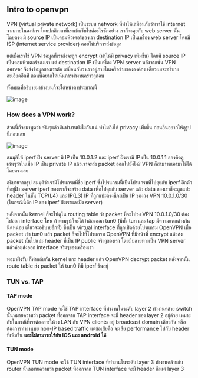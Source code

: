 ## Intro to openvpn

VPN (virtual private network) เป็นระบบ network ที่ทำให้เสมือนกัยว่าเราใช้ internet จากภายในองค์กร โดยปกติเวลาที่เราเข้าเว็บไซต์อะไรซักอย่าง
เราก็จะคุยกับ web server นั้นโดยตรง มี source IP เป็นคอมพิวเตอร์ของเรา destination IP เป็นเครื่อง web server
โดยมี ISP (internet service provider) คอยให้บริการส่งข้อมูล

แต่เมื่อเราใช้ VPN ข้อมูลที่เราส่งจะถูก encrypt (ทำให้มี privacy เพิ่มขึ้น) โดยมี source IP เป็นคอมพิวเตอร์ของเรา แต่ destination IP เป็นเครื่อง VPN server 
หลังจากนั้น VPN server จึงส่งข้อมูลของเราต่อ เสมือนกับว่าเราอยู่ภายในเครือข่ายขององค์กร เดี๋ยวผมจะอธิบายละเอียดอีกที ตอนนี้อยากให้เห็นการทำงานคร่าวๆก่อน

ทั้งหมดที่อธิบายมาข้างบนก็จะได้หน้าตาประมาณนี้

![image](https://user-images.githubusercontent.com/31476202/181870501-2d97444e-fdb3-485b-bcb9-d8f32217693d.png)

### How does a VPN work?

ส่วนนี้ก็จะมาพูดว่า จริงๆแล้วมันทำงานยังไงกันแน่ ทำไมถึงได้ privacy เพิ่มขึ้น ก่อนอื่นอยากให้ดูรูปนี้ก่อนเลย

![image](https://user-images.githubusercontent.com/31476202/181870794-53351fdb-41f5-4698-923e-1c44373e5152.png)

สมมุติให้ iperf ฝั่ง server มี IP เป็น 10.0.1.2 และ iperf ฝั่งเรามี IP เป็น 10.0.1.1 ลองคิดดูเล่นๆว่าในเมื่อ IP เป็น private IP
แล้วเราจะส่ง packet ออกไปยังไง? VPN ก็สามารถเอามาใช้ได้โดยตรงเลย

อธิบายจากรูป สมมุติว่าเรามีโปรแกรมที่ชื่อ iperf ซึ่งโปรแกรมนี้ืเป็นโปรแกรมที่ไปคุยกับ iperf อีกตัวที่อยู่ฝั่ง server
iperf ของเราก็จะสร้าง data เพื่อไปคุยกับ server แล้ว data ของเราก็จะถูกแปะ header ในชั้น TCP(L4) และ IP(L3)
IP ที่ถูกแปะตรงนี้จะเป็น IP ของวง VPN 10.0.1.0/30 (ในกรณีนี้คือ IP ของ iperf ฝ่ังเราและฝั่ง server)

หลังจากนั้น kernel ก็จะไปดูใน routing table ว่า packet ที่จะไปวง VPN 10.0.1.0/30 ต้องไปออก interface ไหน 
ถ้าตามรูปก็จะได้ว่าต้องออก tun0 (มีทั้ง tun และ tap มีความแตกต่างกันนิดหน่อย เดี๋ยวจะอธิบายอีกที) ซึ่งเป็น virtual interface ที่ถูกเปิดด้วยโปรแกรม OpenVPN
เมื่อ packet เข้า tun0 แล้ว packet ก็จะไปที่โปรแกรม OpenVPN ที่มีหน้าที่ encrypt แล้วส่ง packet นั้นไปแปะ header ที่เป็น IP public จริงๆของเรา โดยมีปลายทางเป็น VPN server
แล้วค่อยส่งออก interface จริงๆของเครื่องเรา

พอมาฝั่งรับ ก็ทำกลับกัน kernel แกะ header แล้ว OpenVPN decrypt packet หลังจากนั้น route table ส่ง packet ให้ tun0 ที่มี iperf รันอยู่ 

### TUN vs. TAP

#### TAP mode 

OpenVPN TAP mode จะใช้ TAP interface ที่ทำงานในระดับ layer 2 ทำงานคล้าย switch นั่นหมายความว่า packet ที่ออกจาก TAP interface จะมี header ของ layer 2 อยู่ด้วย
เหมาะกับในกรณีที่เราต้องการให้วง LAN กับ VPN clients อยู่ broadcast domain เดียวกัน หรือต้องการทำงานบย non-IP based traffic แต่ข้อเสียคือ จะเสีย performance ไปกับ header ที่เพิ่มขึ่้น **และไม่สามารถใช้กับ IOS และ android ได้** 

#### TUN mode 

OpenVPN TUN mode จะใช้ TUN interface ที่ทำงานในระดับ layer 3 ทำงานคล้ายกับ router นั่นหมายความว่า packet ที่ออกจาก TUN interface จะมี header ถึงแค่ layer 3 
